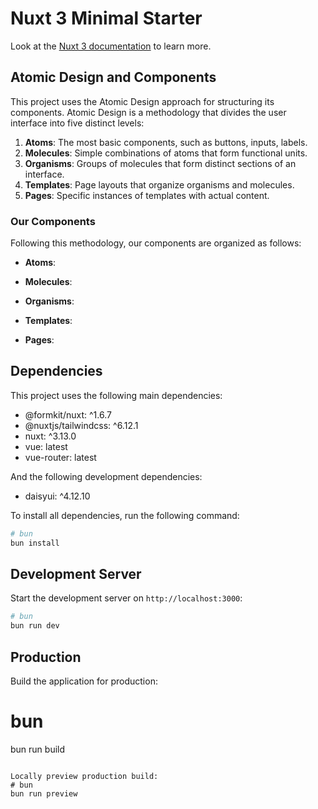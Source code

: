 # Nuxt 3 Minimal Starter

Look at the [Nuxt 3 documentation](https://nuxt.com/docs/getting-started/introduction) to learn more.


## Atomic Design and Components

This project uses the Atomic Design approach for structuring its components. Atomic Design is a methodology that divides the user interface into five distinct levels:

1. **Atoms**: The most basic components, such as buttons, inputs, labels.
2. **Molecules**: Simple combinations of atoms that form functional units.
3. **Organisms**: Groups of molecules that form distinct sections of an interface.
4. **Templates**: Page layouts that organize organisms and molecules.
5. **Pages**: Specific instances of templates with actual content.

### Our Components

Following this methodology, our components are organized as follows:

- **Atoms**: 

  
- **Molecules**:

  
- **Organisms**:

  
- **Templates**:

  
- **Pages**:


## Dependencies

This project uses the following main dependencies:

- @formkit/nuxt: ^1.6.7
- @nuxtjs/tailwindcss: ^6.12.1
- nuxt: ^3.13.0
- vue: latest
- vue-router: latest

And the following development dependencies:

- daisyui: ^4.12.10

To install all dependencies, run the following command:

```bash
# bun
bun install
```

## Development Server

Start the development server on `http://localhost:3000`:

```bash
# bun
bun run dev
```

## Production

Build the application for production:
# bun
bun run build
```

Locally preview production build:
# bun
bun run preview
```
